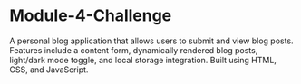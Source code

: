 # Module-4-Challenge
A personal blog application that allows users to submit and view blog posts. Features include a content form, dynamically rendered blog posts, light/dark mode toggle, and local storage integration. Built using HTML, CSS, and JavaScript.
